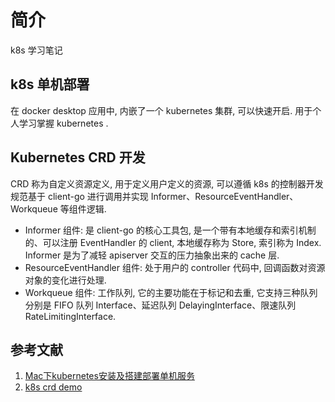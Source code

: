 # 简介
k8s 学习笔记

## k8s 单机部署
在 docker desktop 应用中, 内嵌了一个 kubernetes 集群, 可以快速开启. 用于个人学习掌握 kubernetes .

## Kubernetes CRD 开发
CRD 称为自定义资源定义, 用于定义用户定义的资源, 可以遵循 k8s 的控制器开发规范基于 client-go 进行调用并实现 Informer、ResourceEventHandler、Workqueue 等组件逻辑.
- Informer 组件: 是 client-go 的核心工具包, 是一个带有本地缓存和索引机制的、可以注册 EventHandler 的 client, 本地缓存称为 Store, 索引称为 Index. Informer 是为了减轻 apiserver 交互的压力抽象出来的 cache 层.
- ResourceEventHandler 组件: 处于用户的 controller 代码中, 回调函数对资源对象的变化进行处理.
- Workqueue 组件: 工作队列, 它的主要功能在于标记和去重, 它支持三种队列分别是 FIFO 队列 Interface、延迟队列 DelayingInterface、限速队列 RateLimitingInterface.

## 参考文献
1. [Mac下kubernetes安装及搭建部署单机服务 ](https://www.cnblogs.com/lucky-yqy/p/14362312.html)
2. [k8s crd demo](https://github.com/domac/crddemo)